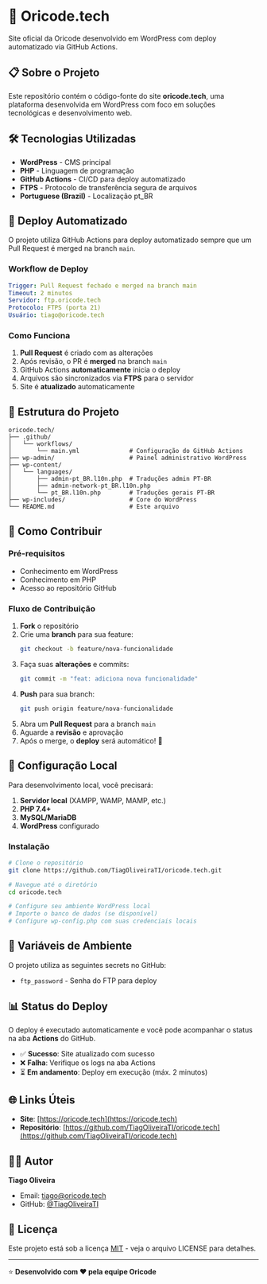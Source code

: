 # 🚀 Oricode.tech

Site oficial da Oricode desenvolvido em WordPress com deploy automatizado via GitHub Actions.

## 📋 Sobre o Projeto

Este repositório contém o código-fonte do site **oricode.tech**, uma plataforma desenvolvida em WordPress com foco em soluções tecnológicas e desenvolvimento web.

## 🛠️ Tecnologias Utilizadas

- **WordPress** - CMS principal
- **PHP** - Linguagem de programação
- **GitHub Actions** - CI/CD para deploy automatizado
- **FTPS** - Protocolo de transferência segura de arquivos
- **Portuguese (Brazil)** - Localização pt_BR

## 🔄 Deploy Automatizado

O projeto utiliza GitHub Actions para deploy automatizado sempre que um Pull Request é merged na branch `main`.

### Workflow de Deploy

```yaml
Trigger: Pull Request fechado e merged na branch main
Timeout: 2 minutos
Servidor: ftp.oricode.tech
Protocolo: FTPS (porta 21)
Usuário: tiago@oricode.tech
```

### Como Funciona

1. **Pull Request** é criado com as alterações
2. Após revisão, o PR é **merged** na branch `main`
3. GitHub Actions **automaticamente** inicia o deploy
4. Arquivos são sincronizados via **FTPS** para o servidor
5. Site é **atualizado** automaticamente

## 📁 Estrutura do Projeto

```
oricode.tech/
├── .github/
│   └── workflows/
│       └── main.yml              # Configuração do GitHub Actions
├── wp-admin/                     # Painel administrativo WordPress
├── wp-content/
│   └── languages/
│       ├── admin-pt_BR.l10n.php  # Traduções admin PT-BR
│       ├── admin-network-pt_BR.l10n.php
│       └── pt_BR.l10n.php        # Traduções gerais PT-BR
├── wp-includes/                  # Core do WordPress
└── README.md                     # Este arquivo
```

## 🚀 Como Contribuir

### Pré-requisitos

- Conhecimento em WordPress
- Conhecimento em PHP
- Acesso ao repositório GitHub

### Fluxo de Contribuição

1. **Fork** o repositório
2. Crie uma **branch** para sua feature:
   ```bash
   git checkout -b feature/nova-funcionalidade
   ```
3. Faça suas **alterações** e commits:
   ```bash
   git commit -m "feat: adiciona nova funcionalidade"
   ```
4. **Push** para sua branch:
   ```bash
   git push origin feature/nova-funcionalidade
   ```
5. Abra um **Pull Request** para a branch `main`
6. Aguarde a **revisão** e aprovação
7. Após o merge, o **deploy** será automático! 🎉

## 🔧 Configuração Local

Para desenvolvimento local, você precisará:

1. **Servidor local** (XAMPP, WAMP, MAMP, etc.)
2. **PHP 7.4+**
3. **MySQL/MariaDB**
4. **WordPress** configurado

### Instalação

```bash
# Clone o repositório
git clone https://github.com/TiagOliveiraTI/oricode.tech.git

# Navegue até o diretório
cd oricode.tech

# Configure seu ambiente WordPress local
# Importe o banco de dados (se disponível)
# Configure wp-config.php com suas credenciais locais
```

## 🔐 Variáveis de Ambiente

O projeto utiliza as seguintes secrets no GitHub:

- `ftp_password` - Senha do FTP para deploy

## 📊 Status do Deploy

O deploy é executado automaticamente e você pode acompanhar o status na aba **Actions** do GitHub.

- ✅ **Sucesso**: Site atualizado com sucesso
- ❌ **Falha**: Verifique os logs na aba Actions
- ⏳ **Em andamento**: Deploy em execução (máx. 2 minutos)

## 🌐 Links Úteis

- **Site**: [https://oricode.tech](https://oricode.tech)
- **Repositório**: [https://github.com/TiagOliveiraTI/oricode.tech](https://github.com/TiagOliveiraTI/oricode.tech)

## 👨‍💻 Autor

**Tiago Oliveira**
- Email: tiago@oricode.tech
- GitHub: [@TiagOliveiraTI](https://github.com/TiagOliveiraTI)

## 📝 Licença

Este projeto está sob a licença [MIT](LICENSE) - veja o arquivo LICENSE para detalhes.

---

⭐ **Desenvolvido com ❤️ pela equipe Oricode**
